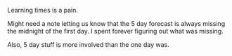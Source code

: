 Learning times is a pain.

Might need a note letting us know that the 5 day forecast is always missing the midnight of the first day. I spent forever figuring out what was missing.

Also, 5 day stuff is more involved than the one day was.